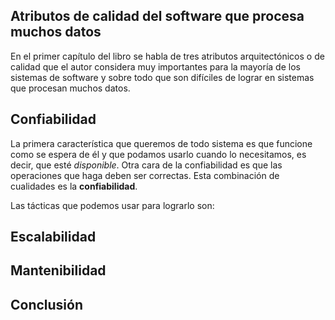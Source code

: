 Atributos de calidad del software que procesa muchos datos
---

En el primer capítulo del libro se habla de tres atributos arquitectónicos
o de calidad que el autor considera muy importantes para la mayoría de los
sistemas de software y sobre todo que son difíciles de lograr en sistemas
que procesan muchos datos.

## Confiabilidad

La primera característica que queremos de todo sistema es que funcione como se
espera de él y que podamos usarlo cuando lo necesitamos, es decir, que esté
_disponible_. Otra cara de la confiabilidad es que las operaciones que haga
deben ser correctas. Esta combinación de cualidades es la **confiabilidad**.

Las tácticas que podemos usar para lograrlo son:

## Escalabilidad

## Mantenibilidad

## Conclusión
